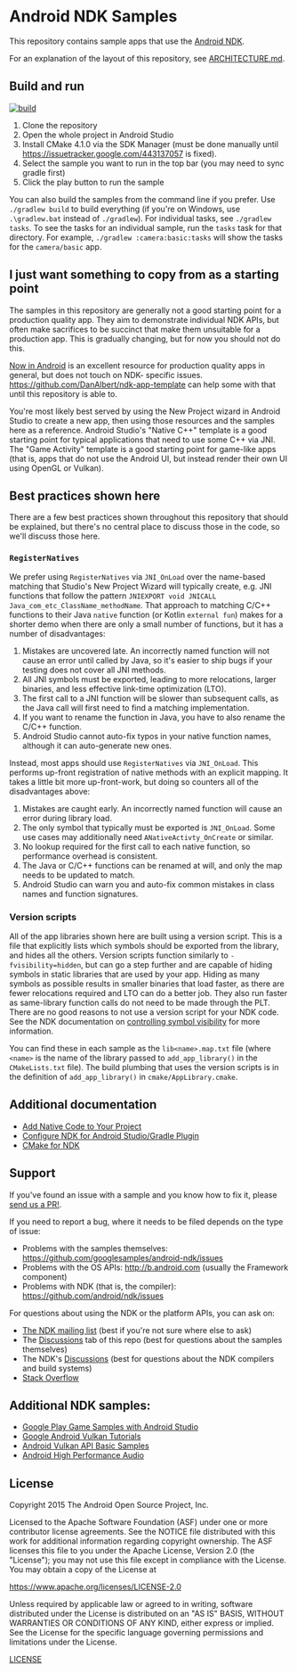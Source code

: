 # Android NDK Samples

This repository contains sample apps that use the [Android NDK].

For an explanation of the layout of this repository, see
[ARCHITECTURE.md](ARCHITECTURE.md).

## Build and run

[![build](https://github.com/android/ndk-samples/actions/workflows/build.yml/badge.svg)](https://github.com/android/ndk-samples/actions)

1. Clone the repository
2. Open the whole project in Android Studio
3. Install CMake 4.1.0 via the SDK Manager (must be done manually until
   https://issuetracker.google.com/443137057 is fixed).
4. Select the sample you want to run in the top bar (you may need to sync gradle
   first)
5. Click the play button to run the sample

You can also build the samples from the command line if you prefer. Use
`./gradlew build` to build everything (if you're on Windows, use `.\gradlew.bat`
instead of `./gradlew`). For individual tasks, see `./gradlew tasks`. To see the
tasks for an individual sample, run the `tasks` task for that directory. For
example, `./gradlew :camera:basic:tasks` will show the tasks for the
`camera/basic` app.

## I just want something to copy from as a starting point

The samples in this repository are generally not a good starting point for a
production quality app. They aim to demonstrate individual NDK APIs, but often
make sacrifices to be succinct that make them unsuitable for a production app.
This is gradually changing, but for now you should not do this.

[Now in Android](https://github.com/android/nowinandroid/) is an excellent
resource for production quality apps in general, but does not touch on NDK-
specific issues. https://github.com/DanAlbert/ndk-app-template can help some
with that until this repository is able to.

You're most likely best served by using the New Project wizard in Android Studio
to create a new app, then using those resources and the samples here as a
reference. Android Studio's "Native C++" template is a good starting point for
typical applications that need to use some C++ via JNI. The "Game Activity"
template is a good starting point for game-like apps (that is, apps that do not
use the Android UI, but instead render their own UI using OpenGL or Vulkan).

## Best practices shown here

There are a few best practices shown throughout this repository that should be
explained, but there's no central place to discuss those in the code, so we'll
discuss those here.

### `RegisterNatives`

We prefer using `RegisterNatives` via `JNI_OnLoad` over the name-based matching
that Studio's New Project Wizard will typically create, e.g. JNI functions that
follow the pattern `JNIEXPORT void JNICALL Java_com_etc_ClassName_methodName`.
That approach to matching C/C++ functions to their Java `native` function (or
Kotlin `external fun`) makes for a shorter demo when there are only a small
number of functions, but it has a number of disadvantages:

1. Mistakes are uncovered late. An incorrectly named function will not cause an
   error until called by Java, so it's easier to ship bugs if your testing does
   not cover all JNI methods.
2. All JNI symbols must be exported, leading to more relocations, larger
   binaries, and less effective link-time optimization (LTO).
3. The first call to a JNI function will be slower than subsequent calls, as the
   Java call will first need to find a matching implementation.
4. If you want to rename the function in Java, you have to also rename the C/C++
   function.
5. Android Studio cannot auto-fix typos in your native function names, although
   it can auto-generate new ones.

Instead, most apps should use `RegisterNatives` via `JNI_OnLoad`. This performs
up-front registration of native methods with an explicit mapping. It takes a
little bit more up-front-work, but doing so counters all of the disadvantages
above:

1. Mistakes are caught early. An incorrectly named function will cause an error
   during library load.
2. The only symbol that typically must be exported is `JNI_OnLoad`. Some use
   cases may additionally need `ANativeActivty_OnCreate` or similar.
3. No lookup required for the first call to each native function, so performance
   overhead is consistent.
4. The Java or C/C++ functions can be renamed at will, and only the map needs to
   be updated to match.
5. Android Studio can warn you and auto-fix common mistakes in class names and
   function signatures.

### Version scripts

All of the app libraries shown here are built using a version script. This is a
file that explicitly lists which symbols should be exported from the library,
and hides all the others. Version scripts function similarly to
`-fvisibility=hidden`, but can go a step further and are capable of hiding
symbols in static libraries that are used by your app. Hiding as many symbols as
possible results in smaller binaries that load faster, as there are fewer
relocations required and LTO can do a better job. They also run faster as
same-library function calls do not need to be made through the PLT. There are no
good reasons to not use a version script for your NDK code. See the NDK
documentation on [controlling symbol visibility] for more information.

You can find these in each sample as the `lib<name>.map.txt` file (where
`<name>` is the name of the library passed to `add_app_library()` in the
`CMakeLists.txt` file). The build plumbing that uses the version scripts is in
the definition of `add_app_library()` in `cmake/AppLibrary.cmake`.

[controlling symbol visibility]: https://developer.android.com/ndk/guides/symbol-visibility

## Additional documentation

- [Add Native Code to Your Project](https://developer.android.com/studio/projects/add-native-code.html)
- [Configure NDK for Android Studio/Gradle Plugin](https://developer.android.com/studio/projects/configure-agp-ndk)
- [CMake for NDK](https://developer.android.com/ndk/guides/cmake.html)

## Support

If you've found an issue with a sample and you know how to fix it, please
[send us a PR!](CONTRIBUTING.md).

If you need to report a bug, where it needs to be filed depends on the type of
issue:

- Problems with the samples themselves:
  https://github.com/googlesamples/android-ndk/issues
- Problems with the OS APIs: http://b.android.com (usually the Framework
  component)
- Problems with NDK (that is, the compiler):
  https://github.com/android/ndk/issues

For questions about using the NDK or the platform APIs, you can ask on:

- [The NDK mailing list](https://groups.google.com/g/android-ndk) (best if
  you're not sure where else to ask)
- The [Discussions](https://github.com/android/ndk-samples/discussions) tab of
  this repo (best for questions about the samples themselves)
- The NDK's [Discussions](https://github.com/android/ndk/discussions) (best for
  questions about the NDK compilers and build systems)
- [Stack Overflow](https://stackoverflow.com/questions/tagged/android)

## Additional NDK samples:

- [Google Play Game Samples with Android Studio](https://github.com/playgameservices/cpp-android-basic-samples)
- [Google Android Vulkan Tutorials](https://github.com/googlesamples/android-vulkan-tutorials)
- [Android Vulkan API Basic Samples](https://github.com/googlesamples/vulkan-basic-samples)
- [Android High Performance Audio](https://github.com/googlesamples/android-audio-high-performance)

## License

Copyright 2015 The Android Open Source Project, Inc.

Licensed to the Apache Software Foundation (ASF) under one or more contributor
license agreements. See the NOTICE file distributed with this work for
additional information regarding copyright ownership. The ASF licenses this file
to you under the Apache License, Version 2.0 (the "License"); you may not use
this file except in compliance with the License. You may obtain a copy of the
License at

https://www.apache.org/licenses/LICENSE-2.0

Unless required by applicable law or agreed to in writing, software distributed
under the License is distributed on an "AS IS" BASIS, WITHOUT WARRANTIES OR
CONDITIONS OF ANY KIND, either express or implied. See the License for the
specific language governing permissions and limitations under the License.

[LICENSE](LICENSE)

[Android NDK]: https://developer.android.com/ndk
